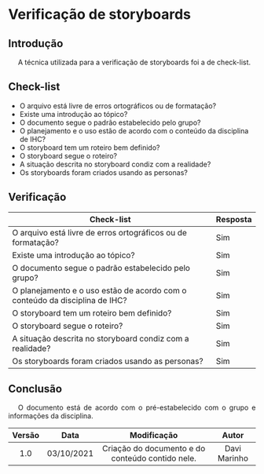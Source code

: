 # Verificação de storyboards

## Introdução
<p style="text-indent: 20px; text-align: justify">
A técnica utilizada para a verificação de storyboards foi a de check-list.
</p>

## Check-list 
* O arquivo está livre de erros ortográficos ou de formatação?
* Existe uma introdução ao tópico?
* O documento segue o padrão estabelecido pelo grupo?
* O planejamento e o uso estão de acordo com o conteúdo da disciplina de IHC?
* O storyboard tem um roteiro bem definido?
* O storyboard segue o roteiro?
* A situação descrita no storyboard condiz com a realidade?
* Os storyboards foram criados usando as personas?


## Verificação

| Check-list                                                                  | Resposta |
|---|---|
| O arquivo está livre de erros ortográficos ou de formatação?                | Sim |
| Existe uma introdução ao tópico?                                            | Sim |
| O documento segue o padrão estabelecido pelo grupo?                         | Sim |
| O planejamento e o uso estão de acordo com o conteúdo da disciplina de IHC? | Sim |
| O storyboard tem um roteiro bem definido?                                   | Sim |
| O storyboard segue o roteiro?                                               | Sim |
| A situação descrita no storyboard condiz com a realidade?                   | Sim |
| Os storyboards foram criados usando as personas?                            | Sim |

## Conclusão
<p style="text-indent: 20px; text-align: justify">
O documento está de acordo com o pré-estabelecido com o grupo e informações da disciplina.
</p>

| Versão | Data| Modificação|Autor|
| :--: | :--: | :--: | :--:|
| 1.0 | 03/10/2021 | Criação do documento e do conteúdo contido nele. | Davi Marinho |

